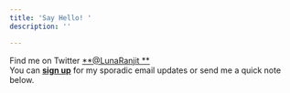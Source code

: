 ```yaml
---
title: 'Say Hello! '
description: ''

---
```

Find me on Twitter [**@LunaRanjit **](https://twitter.com/LunaRanjit)<br> You can [**sign up**](http://tinyletter.com/LunaRanjit) for my sporadic email updates or send me a quick note below.